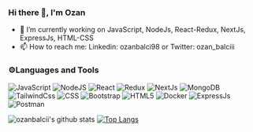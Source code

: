 ###  Hi there 👋, I'm Ozan

- 🔭 I’m currently working on JavaScript, NodeJs, React-Redux, NextJs, ExpressJs, HTML-CSS
- 📫 How to reach me: Linkedin: ozanbalci98 or Twitter: ozan_balciii

 ### ⚙️Languages and Tools 
![JavaScript](https://img.shields.io/badge/JavaScript-323330?style=for-the-badge&logo=javascript&logoColor=F7DF1E)
![NodeJS](https://img.shields.io/badge/Node.js-339933?style=for-the-badge&logo=nodedotjs&logoColor=white)
![React](https://img.shields.io/badge/React-20232A?style=for-the-badge&logo=react&logoColor=61DAFB)
![Redux](https://img.shields.io/badge/Redux-563D7C?style=for-the-badge&logo=redux&logoColor=white) 
![NextJs](https://img.shields.io/badge/next.js-000000?style=for-the-badge&logo=next.js-&logoColor=white)
![MongoDB](https://img.shields.io/badge/MongoDB-%234ea94b.svg?style=for-the-badge&logo=mongodb&logoColor=white)
![TailwindCss](https://img.shields.io/badge/tailwind-%234ea94b.svg?style=for-the-badge&logo=tailwind&logoColor=white)
![CSS](https://img.shields.io/badge/CSS3-1572B6?style=for-the-badge&logo=css3&logoColor=white)
![Bootstrap](https://img.shields.io/badge/Bootstrap-563D7C?style=for-the-badge&logo=bootstrap&logoColor=white)
![HTML5](https://img.shields.io/badge/HTML5-E34F26?style=for-the-badge&logo=html5&logoColor=white)
![Docker](https://img.shields.io/badge/Docker-2CA5E0?style=for-the-badge&logo=docker&logoColor=white)
![ExpressJs](https://img.shields.io/badge/Express.js-000000?style=for-the-badge&logo=express&logoColor=white)
![Postman](https://img.shields.io/badge/Postman-FF6C37?style=for-the-badge&logo=Postman&logoColor=white)

<!-- ![]() -->

![ozanbalcii's github stats](https://github-readme-stats.vercel.app/api?username=ozanbalcii&show_icons=true&theme=radical) [![Top Langs](https://github-readme-stats.vercel.app/api/top-langs/?username=ozanbalcii&theme=dracula&layout=compact)](https://github.com/anuraghazra/github-readme-stats) 




